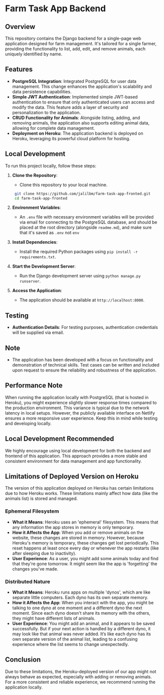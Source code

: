 # Farm Task App Backend

## Overview

This repository contains the Django backend for a single-page web application designed for farm management. It's tailored for a single farmer, providing the functionality to list, add, edit, and remove animals, each uniquely identified by name.

## Features

- **PostgreSQL Integration**: Integrated PostgreSQL for user data management. This change enhances the application's scalability and data persistence capabilities.
- **Simple JWT Authentication**: Implemented simple JWT-based authentication to ensure that only authenticated users can access and modify the data. This feature adds a layer of security and personalization to the application.
- **CRUD Functionality for Animals**: Alongside listing, adding, and removing animals, the application also supports editing animal data, allowing for complete data management.
- **Deployment on Heroku**: The application backend is deployed on Heroku, leveraging its powerful cloud platform for hosting.

## Local Development

To run this project locally, follow these steps:

1. **Clone the Repository**:

   - Clone this repository to your local machine.

   ```sh
    git clone https://github.com/jalilbm/farm-task-app-fronted.git
    cd farm-task-app-fronted
   ```

2. **Environment Variables**:

   - An `.env` file with necessary environment variables will be provided via email for connecting to the PostgreSQL database, and should be placed at the root directory (alongside `readme.md`), and make sure that it's saved as `.env` not `env`

3. **Install Dependencies**:

   - Install the required Python packages using `pip install -r requirements.txt`.

4. **Start the Development Server**:

   - Run the Django development server using `python manage.py runserver`.

5. **Access the Application**:
   - The application should be available at `http://localhost:8000`.

## Testing

- **Authentication Details**: For testing purposes, authentication credentials will be supplied via email.

## Note

- The application has been developed with a focus on functionality and demonstration of technical skills. Test cases can be written and included upon request to ensure the reliability and robustness of the application.

## Performance Note

When running the application locally with PostgreSQL (that is hosted in Heroku), you might experience slightly slower response times compared to the production environment. This variance is typical due to the network latency in local setups. However, the publicly available interface on Netlify ensures a more responsive user experience. Keep this in mind while testing and developing locally.

## Local Development Recommended

We highly encourage using local development for both the backend and frontend of this application. This approach provides a more stable and consistent environment for data management and app functionality.

## Limitations of Deployed Version on Heroku

The version of this application deployed on Heroku has certain limitations due to how Heroku works. These limitations mainly affect how data (like the animals list) is stored and managed.

### Ephemeral Filesystem

- **What it Means**: Heroku uses an 'ephemeral' filesystem. This means that any information the app stores in memory is only temporary.
- **How it Affects the App**: When you add or remove animals on the website, these changes are stored in memory. However, because Heroku's memory is temporary, these changes get lost periodically. This reset happens at least once every day or whenever the app restarts (like after sleeping due to inactivity).
- **User Experience**: As a user, you might add some animals today and find that they're gone tomorrow. It might seem like the app is 'forgetting' the changes you've made.

### Distributed Nature

- **What it Means**: Heroku runs apps on multiple 'dynos', which are like separate little computers. Each dyno has its own separate memory.
- **How it Affects the App**: When you interact with the app, you might be talking to one dyno at one moment and a different dyno the next moment. Since each dyno doesn't share its memory with the others, they might have different lists of animals.
- **User Experience**: You might add an animal, and it appears to be saved successfully. But if your next action is handled by a different dyno, it may look like that animal was never added. It’s like each dyno has its own separate version of the animal list, leading to a confusing experience where the list seems to change unexpectedly.

## Conclusion

Due to these limitations, the Heroku-deployed version of our app might not always behave as expected, especially with adding or removing animals. For a more consistent and reliable experience, we recommend running the application locally.
